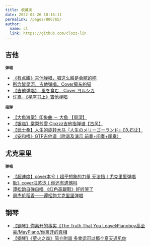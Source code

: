 ```yaml
---
title: 收藏夹
date: 2022-04-26 18:16:11
permalink: /pages/806765/
author: 
  name: cl
  link: https://github.com/clozz-lin
---
```

<!-- *  []() -->

## 吉他
**`弹唱`**

*  [《有点甜》吉他弹唱，唱这么甜是会腻的吧](https://www.bilibili.com/video/BV19T4y1Q7tj?spm_id_from=333.999.0.0)
*  [所念皆星河，吉他弹唱，Cover房东的猫](https://www.bilibili.com/video/BV18A411V7Ur?spm_id_from=333.999.0.0)
*  [【吉他弹唱】　風を食む　Cover ヨルシカ](https://www.bilibili.com/video/BV1iY4y1a7EW?spm_id_from=333.999.0.0)
*  [许嵩-《星座书上》吉他弹唱](https://www.bilibili.com/video/BV1WP4y1K7p4?spm_id_from=333.999.0.0)



**`指弹`**

*  [【大魚海棠】印象曲 － 大鱼 【周深】](https://www.bilibili.com/video/BV1qs411Y7J6?spm_id_from=333.999.0.0)
*  [【银临】棠梨煎雪 Clozzz吉他指弹谱【古风】](https://www.bilibili.com/video/BV1Bx411k7mG?spm_id_from=333.999.0.0)
*  [【武士桑】人生的旋转木马『人生のメリーゴーランド』【久石让】](https://www.bilibili.com/video/BV1F7411z7Cu?spm_id_from=333.999.0.0)
*  [《安和桥》GTP吉他谱（附谱及演示 前奏+间奏+尾奏）](https://www.bilibili.com/video/BV1oJ411T79v/?spm_id_from=autoNext)
  


 ## 尤克里里
**`弹唱`**
*  [【超速度】cover本兮丨超乎想象的力量 无法挡丨尤克里里弹唱](https://www.bilibili.com/video/BV1Ct4y1y7hX?spm_id_from=333.999.0.0)
*  [耿》cover汪苏泷丨你还有遗憾吗](https://www.bilibili.com/video/BV1GV411m7go?spm_id_from=333.999.0.0)
*  [谭松韵自弹自唱 《红色高跟鞋》好听哭了](https://www.bilibili.com/video/BV11E411R7Wb?spm_id_from=333.999.0.0)
*  [周杰伦稻香——谭松韵尤克里里弹唱](https://www.bilibili.com/video/BV1cJ411u7MM?spm_id_from=333.999.0.0)



## 钢琴

*  [【钢琴】你离开的事实《The Truth That You Leave》Pianoboy高至豪/MayPiano/你离开的真相](https://www.bilibili.com/video/BV1Zb41157aV?spm_id_from=333.999.0.0)
*  [【钢琴】《萤火之森》简介附谱 多幸运可以那个夏天遇见你](https://www.bilibili.com/video/BV19h411z7oE?spm_id_from=333.999.0.0)